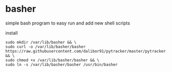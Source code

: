 # basher
simple bash program to easy run and add new shell scripts 


install 

```
sudo mkdir /var/lib/basher && \
sudo curl -o /var/lib/basher/basher https://raw.githubusercontent.com/dalibor91/pytracker/master/pytracker.py && \
sudo chmod +x /var/lib/basher/basher && \
sudo ln -s /var/lib/basher/basher /usr/bin/basher
```
